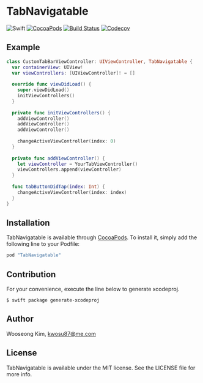 # TabNavigatable

![Swift](https://img.shields.io/badge/Swift-3.1-orange.svg)
[![CocoaPods](http://img.shields.io/cocoapods/v/TabNavigatable.svg)](https://cocoapods.org/pods/TabNavigatable)
[![Build Status](https://travis-ci.org/kwosu87/TabNavigatable.svg?branch=master)](https://travis-ci.org/kwosu87/TabNavigatable)
[![Codecov](https://img.shields.io/codecov/c/github/kwosu87/TabNavigatable.svg)](https://codecov.io/gh/kwosu87/TabNavigatable/)

## Example

```swift
class CustomTabBarViewController: UIViewController, TabNavigatable {
  var containerView: UIView!
  var viewControllers: [UIViewController]! = []
  
  override func viewDidLoad() {
    super.viewDidLoad()
    initViewControllers()
  }
  
  private func initViewControllers() {
    addViewController()
    addViewController()
    addViewController()
    
    changeActiveViewController(index: 0)
  }
  
  private func addViewController() {
    let viewController = YourTabViewController()
    viewControllers.append(viewController)
  }
  
  func tabButtonDidTap(index: Int) {
    changeActiveViewController(index: index)
  }
}
```

## Installation

TabNavigatable is available through [CocoaPods](http://cocoapods.org). To install
it, simply add the following line to your Podfile:

```ruby
pod "TabNavigatable"
```

## Contribution

For your convenience, execute the line below to generate xcodeproj.

```console
$ swift package generate-xcodeproj
```
    
## Author

Wooseong Kim, kwosu87@me.com

## License

TabNavigatable is available under the MIT license. See the LICENSE file for more info.
